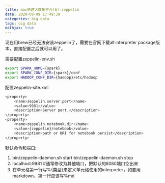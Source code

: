 ```yaml
---
title: mac搭建大数据平台(6)-zeppelin
date: 2020-08-09 17:49:38
categories: big data
tags: big data
mathjax: true
---
```

现在用brew已经无法安装zeppelin了，需要在官网下载all interpreter package版本，直接配置之后就可以用了。

需要配置zeppelin-env.sh
```bash
export SPARK_HOME={spark}
export SPARK_CONF_DIR={spark}/conf
export HADOOP_CONF_DIR={hadoop}/etc/hadoop
```

配置zeppelin-site.xml
```bash
<property>
    <name>zeppelin.server.port</name>
    <value>9981</value>
    <description>Server port.</description>
</property>
<property>
    <name>zeppelin.notebook.dir</name>
    <value>{zeppelin}/notebook</value>
    <description>path or URI for notebook persist</description>
</property>
```

默认命令和端口:
1. bin/zeppelin-daemon.sh start  bin/zeppelin-daemon.sh stop
2. localhost:9981  #通常修改为其他端口，把默认的8080端口空出来
3. 在单元格第一行写%{类型}来定义单元格使用的interpreter，如要用markdown，第一行应该写%md